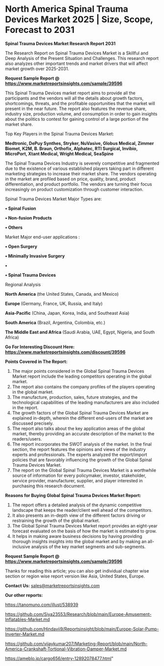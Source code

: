 # North America Spinal Trauma Devices Market 2025 | Size, Scope, Forecast to 2031

<strong>Spinal Trauma Devices Market Research Report 2031</strong>

The Research Report on Spinal Trauma Devices Market is a Skillful and Deep Analysis of the Present Situation and Challenges. This research report also analyzes other important trends and market drivers that will affect market growth over 2025-2031.

<strong>Request Sample Report @ <a href=https://www.marketreportsinsights.com/sample/39596>https://www.marketreportsinsights.com/sample/39596</a></strong>

This Spinal Trauma Devices market report aims to provide all the participants and the vendors will all the details about growth factors, shortcomings, threats, and the profitable opportunities that the market will present in the near future. The report also features the revenue share, industry size, production volume, and consumption in order to gain insights about the politics to contest for gaining control of a large portion of the market share.

Top Key Players in the Spinal Trauma Devices Market:

<strong>Medtronic, DePuy Synthes, Stryker, NuVasive, Globus Medical, Zimmer Biomet, K2M, B. Braun, Orthofix, Alphatec, RTI Surgical, Invibio, MicroPort, Xtant Medical, Wright Medical, SeaSpine</strong>

The Spinal Trauma Devices Industry is severely competitive and fragmented due to the existence of various established players taking part in different marketing strategies to increase their market share. The vendors operating in the market are profiled based on price, quality, brand, product differentiation, and product portfolio. The vendors are turning their focus increasingly on product customization through customer interaction.

Spinal Trauma Devices Market Major Types are:

<strong>•  Spinal Fusion

•  Non-fusion Products

•  Others</strong>

Market Major end-user applications :

<strong>•  Open Surgery

•  Minimally Invasive Surgery

•  

•  Spinal Trauma Devices</strong>

Regional Analysis

</u><strong><b>North America</b></strong> (the United States, Canada, and Mexico)

<strong><b>Europe </b></strong>(Germany, France, UK, Russia, and Italy)

<strong><b>Asia-Pacific</b></strong> (China, Japan, Korea, India, and Southeast Asia)

<strong><b>South America</b></strong> (Brazil, Argentina, Colombia, etc.)

<strong><b>The Middle East and Africa</b></strong> (Saudi Arabia, UAE, Egypt, Nigeria, and South Africa)

<strong>Go For Interesting Discount Here: <a href=https://www.marketreportsinsights.com/discount/39596>https://www.marketreportsinsights.com/discount/39596</a></strong>

<strong>Points Covered in The Report:</strong>
<ol>
  <li>The major points considered in the Global Spinal Trauma Devices Market report include the leading competitors operating in the global market.</li>
  <li>The report also contains the company profiles of the players operating in the global market.</li>
  <li>The manufacture, production, sales, future strategies, and the technological capabilities of the leading manufacturers are also included in the report.</li>
  <li>The growth factors of the Global Spinal Trauma Devices Market are explained in-depth, wherein the different end-users of the market are discussed precisely.</li>
  <li>The report also talks about the key application areas of the global market, thereby providing an accurate description of the market to the readers/users.</li>
  <li>The report incorporates the SWOT analysis of the market. In the final section, the report features the opinions and views of the industry experts and professionals. The experts analyzed the export/import policies that are favorably influencing the growth of the Global Spinal Trauma Devices Market.</li>
  <li>The report on the Global Spinal Trauma Devices Market is a worthwhile source of information for every policymaker, investor, stakeholder, service provider, manufacturer, supplier, and player interested in purchasing this research document.</li>
</ol>
<strong>Reasons for Buying Global Spinal Trauma Devices Market Report:</strong>

<ol>
  <li>The report offers a detailed analysis of the dynamic competitive landscape that keeps the reader/client well ahead of the competitors.</li>
  <li>It also presents an in-depth view of the different factors driving or restraining the growth of the global market.</li>
  <li>The Global Spinal Trauma Devices Market report provides an eight-year forecast evaluated on the basis of how the market is estimated to grow.</li>
  <li>It helps in making aware business decisions by having providing thorough insights insights into the global market and by making an all-inclusive analysis of the key market segments and sub-segments.</li>
</ol>
<strong>Request Sample Report @ <a href=https://www.marketreportsinsights.com/sample/39596>https://www.marketreportsinsights.com/sample/39596</a></strong>


Thanks for reading this article; you can also get individual chapter wise section or region wise report version like Asia, United States, Europe.

<strong>Contact Us:</strong>
sales@marketreportsinsights.com

<strong>Our other reports:</strong>

<a href=https://tanomuno.com/illust/538939>https://tanomuno.com/illust/538939</a>

<a href=https://github.com/Siya23553/Research/blob/main/Europe-Amusement-Inflatables-Market.md>https://github.com/Siya23553/Research/blob/main/Europe-Amusement-Inflatables-Market.md</a>

<a href=https://github.com/Hindavii9/Reportsinsight/blob/main/Europe-Solar-Pump-Inverter-Market.md>https://github.com/Hindavii9/Reportsinsight/blob/main/Europe-Solar-Pump-Inverter-Market.md</a>

<a href=https://github.com/vijaykumar207/Marketing-Report/blob/main/North-America-Crankshaft-Tortional-Vibration-Damper-Market.md>https://github.com/vijaykumar207/Marketing-Report/blob/main/North-America-Crankshaft-Tortional-Vibration-Damper-Market.md</a>

<a href=https://ameblo.jp/cargo656/entry-12892078477.html>https://ameblo.jp/cargo656/entry-12892078477.html</a>"
